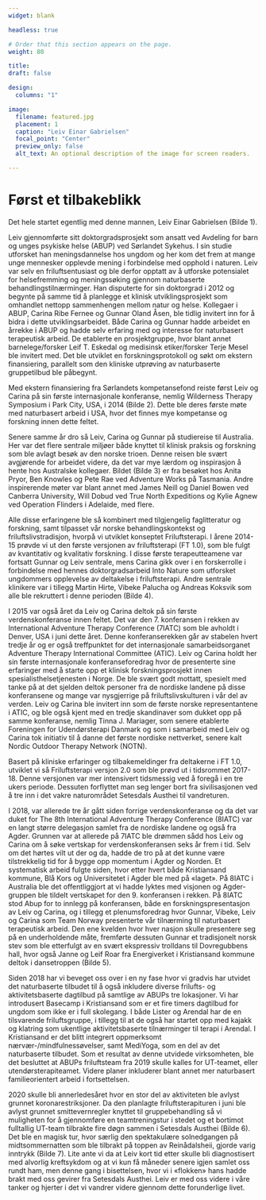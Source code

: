 ```yaml
---
widget: blank

headless: true

# Order that this section appears on the page.
weight: 80

title: 
draft: false

design:
  columns: "1"

image:
  filename: featured.jpg
  placement: 1
  caption: "Leiv Einar Gabrielsen"
  focal_point: "Center"
  preview_only: false
  alt_text: An optional description of the image for screen readers.

---
```


# Først et tilbakeblikk

Det hele startet egentlig med denne mannen, Leiv Einar Gabrielsen (Bilde 1).

Leiv gjennomførte sitt doktorgradsprosjekt som ansatt ved Avdeling for barn og unges psykiske helse (ABUP) ved Sørlandet Sykehus. I sin studie utforsket han meningsdannelse hos ungdom og her kom det frem at mange
unge mennesker opplevde mening i forbindelse med opphold i naturen. Leiv var selv en friluftsentusiast og ble derfor opptatt av å utforske potensialet for helsefremming og meningssøking
gjennom naturbaserte behandlingstilnærminger. Han disputerte for sin doktorgrad i 2012 og begynte på samme tid å planlegge et klinisk utviklingsprosjekt som omhandlet nettopp sammenhengen
mellom natur og helse. Kollegaer i ABUP, Carina Ribe Fernee og Gunnar Oland Åsen, ble tidlig invitert inn for å bidra i dette utviklingsarbeidet. Både Carina og Gunnar hadde arbeidet en årrekke i ABUP og
hadde selv erfaring med og interesse for naturbasert terapeutisk arbeid. De etablerte en prosjektgruppe, hvor blant annet barnelege/forsker Leif T. Eskedal og medisinsk etiker/forsker Terje
Mesel ble invitert med. Det ble utviklet en forskningsprotokoll og søkt om ekstern finansiering, parallelt som den kliniske utprøving av naturbaserte gruppetilbud ble påbegynt.

Med ekstern finansiering fra Sørlandets kompetansefond reiste først Leiv og Carina på sin første internasjonale konferanse, nemlig Wilderness Therapy Symposium i Park City, USA, i 2014 (Bilde 2).
Dette ble deres første møte med naturbasert arbeid i USA, hvor det finnes mye kompetanse og forskning innen dette feltet.

Senere samme år dro så Leiv, Carina og Gunnar på studiereise til Australia. Her var det flere sentrale miljøer både knyttet til klinisk praksis og forskning som ble avlagt besøk av den norske trioen. Denne
reisen ble svært avgjørende for arbeidet videre, da det var mye lærdom og inspirasjon å hente hos Australske kollegaer. Bildet (Bilde 3) er fra besøket hos Anita Pryor, Ben Knowles og Pete Rae ved
Adventure Works på Tasmania. Andre inspirerende møter var blant annet med James Neill og Daniel Bowen ved Canberra University, Will Dobud ved True North Expeditions og Kylie Agnew ved
Operation Flinders i Adelaide, med flere.

Alle disse erfaringene ble så kombinert med tilgjengelig faglitteratur og forskning, samt tilpasset vår norske behandlingskontekst og friluftslivstradisjon, hvorpå vi utviklet konseptet Friluftsterapi. I årene
2014-15 prøvde vi ut den første versjonen av friluftsterapi (FT 1.0), som ble fulgt av kvantitativ og kvalitativ forskning. I disse første terapeutteamene var fortsatt Gunnar og Leiv sentrale, mens Carina
gikk over i en forskerrolle i forbindelse med hennes doktorgradsarbeid Into Nature som utforsket ungdommers opplevelse av deltakelse i friluftsterapi. Andre sentrale klinikere var i tillegg Martin
Hirte, Vibeke Palucha og Andreas Koksvik som alle ble rekruttert i denne perioden (Bilde 4).

I 2015 var også året da Leiv og Carina deltok på sin første verdenskonferanse innen feltet. Det var den 7. konferansen i rekken av International Adventure Therapy Conference (7IATC) som ble avholdt i
Denver, USA i juni dette året. Denne konferanserekken går av stabelen hvert tredje år og er også treffpunktet for det internasjonale samarbeidsorganet Adventure Therapy International Committee
(ATIC). Leiv og Carina holdt her sin første internasjonale konferanseforedrag hvor de presenterte sine erfaringer med å starte opp et klinisk forskningsprosjekt innen spesialisthelsetjenesten i Norge. De
ble svært godt mottatt, spesielt med tanke på at det sjelden deltok personer fra de nordiske landene på disse konferansene og mange var nysgjerrige på friluftslivskulturen i vår del av verden. Leiv og
Carina ble invitert inn som de første norske representantene i ATIC, og ble også kjent med en tredje skandinaver som dukket opp på samme konferanse, nemlig Tinna J. Mariager, som senere etablerte
Foreningen for Udendørsterapi Danmark og som i samarbeid med Leiv og Carina tok initiativ til å danne det første nordiske nettverket, senere kalt Nordic Outdoor Therapy Network (NOTN).

Basert på kliniske erfaringer og tilbakemeldinger fra deltakerne i FT 1.0, utviklet vi så Friluftsterapi versjon 2.0 som ble prøvd ut i tidsrommet 2017-18. Denne versjonen var mer intensivert tidsmessig
ved å foregå i en tre ukers periode. Dessuten forflyttet man seg lenger bort fra sivilisasjonen ved å tre inn i det vakre naturområdet Setesdals Austhei til vandreturen.

I 2018, var allerede tre år gått siden forrige verdenskonferanse og da det var duket for The 8th International Adventure Therapy Conference (8IATC) var en langt større delegasjon samlet fra de
nordiske landene og også fra Agder. Grunnen var at allerede på 7IATC ble drømmen sådd hos Leiv og Carina om å søke vertskap for verdenskonferansen seks år frem i tid. Selv om det hørtes vilt ut der og
da, hadde de tro på at det kunne være tilstrekkelig tid for å bygge opp momentum i Agder og Norden. Et systematisk arbeid fulgte siden, hvor etter hvert både Kristiansand kommune, Blå Kors og
Universitetet i Agder ble med på «laget». På 8IATC i Australia ble det offentliggjort at vi hadde lyktes med visjonen og Agder-gruppen ble tildelt vertskapet for den 9. konferansen i rekken. På 8IATC stod
Abup for to innlegg på konferansen, både en forskningspresentasjon av Leiv og Carina, og i tillegg et plenumsforedrag hvor Gunnar, Vibeke, Leiv og Carina som Team Norway presenterte vår tilnærming
til naturbasert terapeutisk arbeid. Den ene kvelden hvor hver nasjon skulle presentere seg på en underholdende måte, fremførte dessuten Gunnar et tradisjonelt norsk stev som ble etterfulgt av en
svært ekspressiv trolldans til Dovregubbens hall, hvor også Janne og Leif Roar fra Energiverket i Kristiansand kommune deltok i dansetroppen (Bilde 5).

Siden 2018 har vi beveget oss over i en ny fase hvor vi gradvis har utvidet det naturbaserte tilbudet til å også inkludere diverse frilufts- og aktivitetsbaserte dagtilbud på samtlige av ABUPs tre lokasjoner.
Vi har introdusert Basecamp i Kristiansand som er et fire timers dagtilbud for ungdom som ikke er i full skolegang. I både Lister og Arendal har de en tilsvarende friluftsgruppe, i tillegg til at de også har
startet opp med kajakk og klatring som ukentlige aktivitetsbaserte tilnærminger til terapi i Arendal. I Kristiansand er det blitt integrert oppmerksomt nærvær-/mindfulnessøvelser, samt MediYoga, som
en del av det naturbaserte tilbudet. Som et resultat av denne utvidede virksomheten, ble det besluttet at ABUPs friluftsteam fra 2019 skulle kalles for UT-teamet, eller utendørsterapiteamet.
Videre planer inkluderer blant annet mer naturbasert familieorientert arbeid i fortsettelsen.

2020 skulle bli annerledesåret hvor en stor del av aktiviteten ble avlyst grunnet koronarestriksjoner. Da den planlagte friluftsterapituren i juni ble avlyst grunnet smittevernregler knyttet til
gruppebehandling så vi muligheten for å gjennomføre en teamtreningstur i stedet og et bortimot fulltallig UT-team tilbrakte fire døgn sammen i Setesdals Austhei (Bilde 6). Det ble en magisk tur, hvor
særlig den spektakulære solnedgangen på midtsommernatten som ble tilbrakt på toppen av Reinådalsheii, gjorde varig inntrykk (Bilde 7). Lite ante vi da at Leiv kort tid etter skulle bli
diagnostisert med alvorlig kreftsykdom og at vi kun få måneder senere igjen samlet oss rundt ham, men denne gang i bisettelsen, hvor vi i «flokken» hans hadde brakt med oss gevirer fra Setesdals
Austhei. Leiv er med oss videre i våre tanker og hjerter i det vi vandrer videre gjennom dette forunderlige livet.